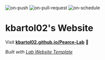 
  ![on-push](../../actions/workflows/on-push.yaml/badge.svg)
  ![on-pull-request](../../actions/workflows/on-pull-request.yaml/badge.svg)
  ![on-schedule](../../actions/workflows/on-schedule.yaml/badge.svg)

  # kbartol02's Website

  Visit **[kbartol02.github.io/Pearce-Lab](https://kbartol02.github.io/Pearce-Lab)** 🚀

  _Built with [Lab Website Template](https://greene-lab.gitbook.io/lab-website-template-docs)_
